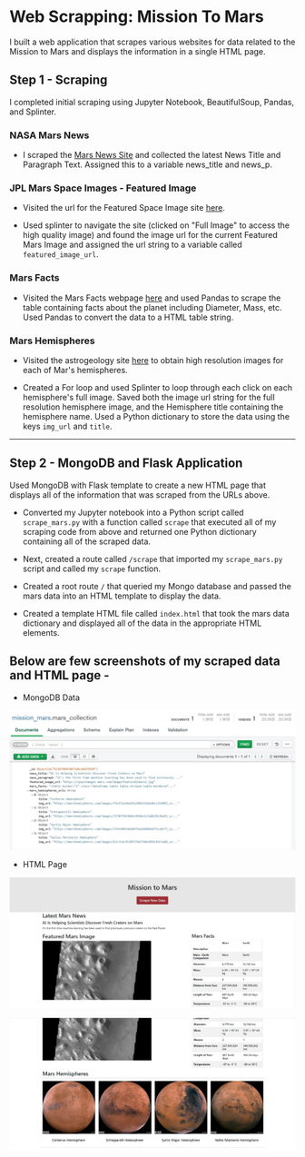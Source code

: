 # Web Scrapping: Mission To Mars

I built a web application that scrapes various websites for data related to the Mission to Mars and displays the information in a single HTML page.

## Step 1 - Scraping

I completed initial scraping using Jupyter Notebook, BeautifulSoup, Pandas, and Splinter.

### NASA Mars News

* I scraped the [Mars News Site](https://redplanetscience.com/) and collected the latest News Title and Paragraph Text. Assigned this to a variable news_title and news_p.

### JPL Mars Space Images - Featured Image

* Visited the url for the Featured Space Image site [here](https://spaceimages-mars.com).

* Used splinter to navigate the site (clicked on "Full Image" to access the high quality image) and found the image url for the current Featured Mars Image and assigned the url string to a variable called `featured_image_url`.

### Mars Facts

* Visited the Mars Facts webpage [here](https://galaxyfacts-mars.com) and used Pandas to scrape the table containing facts about the planet including Diameter, Mass, etc. Used Pandas to convert the data to a HTML table string.

### Mars Hemispheres

* Visited the astrogeology site [here](https://marshemispheres.com/) to obtain high resolution images for each of Mar's hemispheres.

* Created a For loop and used Splinter to loop through each click on each hemisphere's full image. Saved both the image url string for the full resolution hemisphere image, and the Hemisphere title containing the hemisphere name. Used a Python dictionary to store the data using the keys `img_url` and `title`.

- - -

## Step 2 - MongoDB and Flask Application

Used MongoDB with Flask template to create a new HTML page that displays all of the information that was scraped from the URLs above.

* Converted my Jupyter notebook into a Python script called `scrape_mars.py` with a function called `scrape` that executed all of my scraping code from above and returned one Python dictionary containing all of the scraped data.

* Next, created a route called `/scrape` that imported my `scrape_mars.py` script and called my `scrape` function.

* Created a root route `/` that queried my Mongo database and passed the mars data into an HTML template to display the data.

* Created a template HTML file called `index.html` that took the mars data dictionary and displayed all of the data in the appropriate HTML elements.

## Below are few screenshots of my scraped data and HTML page - 

* MongoDB Data

!['mongodata'](screenshots\mars_mongo_db.jpg)

* HTML Page

!['html_page1'](screenshots\mission_to_mars_html1.jpg)

!['html_page1'](screenshots\mission_to_mars_html2.jpg)